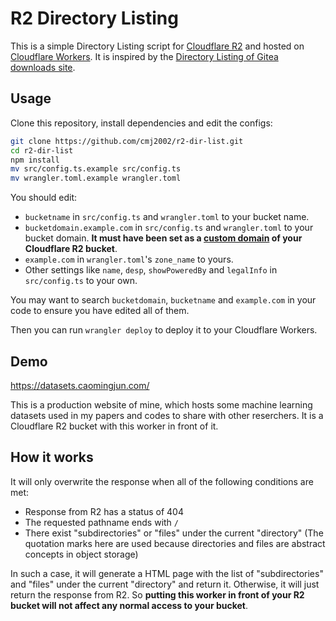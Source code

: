 # R2 Directory Listing

This is a simple Directory Listing script for [Cloudflare R2](https://developers.cloudflare.com/r2/) and hosted on [Cloudflare Workers](https://workers.cloudflare.com/). It is inspired by the [Directory Listing of Gitea downloads site](https://blog.gitea.com/evolution-of-the-gitea-downloads-site/).

## Usage

Clone this repository, install dependencies and edit the configs:

```bash
git clone https://github.com/cmj2002/r2-dir-list.git
cd r2-dir-list
npm install
mv src/config.ts.example src/config.ts
mv wrangler.toml.example wrangler.toml
```

You should edit:

-   `bucketname` in `src/config.ts` and `wrangler.toml` to your bucket name.
-   `bucketdomain.example.com` in `src/config.ts` and `wrangler.toml` to your bucket domain. **It must have been set as a [custom domain](https://developers.cloudflare.com/r2/buckets/public-buckets/#custom-domains) of your Cloudflare R2 bucket**.
-   `example.com` in `wrangler.toml`'s `zone_name` to yours.
-   Other settings like `name`, `desp`, `showPoweredBy` and `legalInfo` in `src/config.ts` to your own.

You may want to search `bucketdomain`, `bucketname` and `example.com` in your code to ensure you have edited all of them.

Then you can run `wrangler deploy` to deploy it to your Cloudflare Workers.

## Demo

https://datasets.caomingjun.com/

This is a production website of mine, which hosts some machine learning datasets used in my papers and codes to share with other reserchers. It is a Cloudflare R2 bucket with this worker in front of it.

## How it works

It will only overwrite the response when all of the following conditions are met:

-   Response from R2 has a status of 404
-   The requested pathname ends with `/`
-   There exist "subdirectories" or "files" under the current "directory" (The quotation marks here are used because directories and files are abstract concepts in object storage)

In such a case, it will generate a HTML page with the list of "subdirectories" and "files" under the current "directory" and return it. Otherwise, it will just return the response from R2. So **putting this worker in front of your R2 bucket will not affect any normal access to your bucket**.
